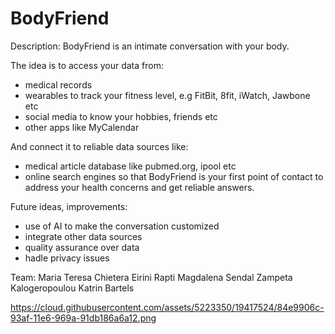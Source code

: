 # BodyFriend 

Description:
BodyFriend is an intimate conversation with your body. 

The idea is to access your data from:
   - medical records
   - wearables to track your fitness level, e.g FitBit, 8fit, iWatch, Jawbone etc
   - social media to know your hobbies, friends etc 
   - other apps like MyCalendar
   
And connect it to reliable data sources like:

   - medical article database like pubmed.org, ipool etc
   - online search engines
so that BodyFriend is your first point of contact to address your health concerns and get reliable answers.

Future ideas, improvements:
  - use of AI to make the conversation customized
  - integrate other data sources
  - quality assurance over data
  - hadle privacy issues
  
  


Team:
Maria Teresa Chietera
Eirini Rapti
Magdalena Sendal
Zampeta Kalogeropoulou
Katrin Bartels

https://cloud.githubusercontent.com/assets/5223350/19417524/84e9906c-93af-11e6-969a-91db186a6a12.png
